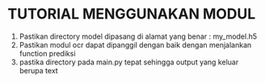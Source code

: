 # TUTORIAL MENGGUNAKAN MODUL
1. Pastikan directory model dipasang di alamat yang benar : my_model.h5
2. Pastikan modul ocr dapat dipanggil dengan baik dengan menjalankan function prediksi
3. pastika directory pada main.py tepat sehingga output yang keluar berupa text
